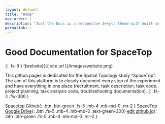 ```yaml
---
layout: default
title: "Home"
nav_order: 1
description: "Just the Docs is a responsive Jekyll theme with built-in search that is easily customizable and hosted on GitHub Pages."
permalink: /
---
```


# Good Documentation for SpaceTop
{: .fs-9 }
![website]({{ site.url }}/images/website.png)

This github pages is dedicated for the Spatial Topology study "SpaceTop". The aim of this platform is to closely document every step of the experiment and have everything in one place (recruitment, task description, task code, project planning, task analysis code, troubleshooting documentation).
{: .fs-4 .fw-300 }

[Spacetop Github](https://github.com/spatialtopology){: .btn .btn-green .fs-5 .mb-4 .mb-md-0 .mr-2 } [SpaceTop Google Drive](https://drive.google.com/open?id=1hC8EEWQ5k54oWWkbssdCWg6--vCz4009){: .btn .fs-5 .mb-4 .mb-md-0 .text-green-300}  [edit github.io](https://github.com/spatialtopology/spatialtopology.github.io){: .btn .btn-green .fs-5 .mb-4 .mb-md-0 .mr-2 }
